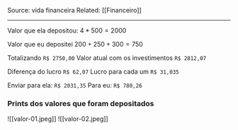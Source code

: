 Source: vida financeira
Related: [[Financeiro]]

---

Valor que ela depositou:
$4 * 500 = 2000$

Valor que eu depositei
$200 + 250 + 300 = 750$

Totalizando `R$ 2750,00`
Valor atual com os investimentos `R$ 2812,07`

Diferença do lucro `R$ 62,07`
Lucro para cada um `R$ 31,035`

Enviar para ela: `R$ 2031,35`
Para eu: `R$ 780,26`

### Prints dos valores que foram depositados
![[valor-01.jpeg]]
![[valor-02.jpeg]]
